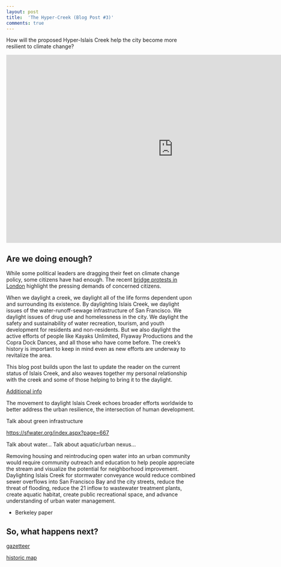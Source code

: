 ```yaml
---
layout: post
title:  'The Hyper-Creek (Blog Post #3)'
comments: true
---
```


How will the proposed Hyper-Islais Creek help the city become more resilient to climate change?

<center>
<iframe width="888" height="500" src="https://www.youtube.com/embed/BVtmxwOPAaw" frameborder="0" allow="accelerometer; autoplay; encrypted-media; gyroscope; picture-in-picture" allowfullscreen> </iframe>
</center>

## Are we doing enough?

While some political leaders are dragging their feet on climate change policy, some citizens have had enough. The recent [bridge protests in London](https://www.theguardian.com/environment/2018/nov/17/thousands-gather-to-block-london-bridges-in-climate-rebellion) highlight the pressing demands of concerned citizens.

When we daylight a creek, we daylight all of the life forms dependent upon and surrounding its existence. By daylighting Islais Creek, we daylight issues of the water-runoff-sewage infrastructure of San Francisco. We daylight issues of drug use and homelessness in the city. We daylight the safety and sustainability of water recreation, tourism, and youth development for residents and non-residents. But we also daylight the active efforts of people like Kayaks Unlimited, Flyaway Productions and the Copra Dock Dances, and all those who have come before. The creek’s history is important to keep in mind even as new efforts are underway to revitalize the area.

This blog post builds upon the last to update the reader on the current status of Islais Creek, and also weaves together my personal relationship with the creek and some of those helping to bring it to the daylight.

[Additional info](https://www.eco-business.com/opinion/how-the-urban-nexus-will-make-your-city-more-resource-efficient/)

The movement to daylight Islais Creek echoes broader efforts worldwide to better address the urban resilience, the intersection of human development. 

Talk about green infrastructure

https://sfwater.org/index.aspx?page=667


Talk about water… Talk about aquatic/urban nexus…

Removing housing and reintroducing open water into an urban community would require
community outreach and education to help people appreciate the stream and visualize the potential
for neighborhood improvement.
Daylighting Islais Creek for stormwater conveyance would reduce combined sewer
overflows into San Francisco Bay and the city streets, reduce the threat of flooding, reduce the 
21
inflow to wastewater treatment plants, create aquatic habitat, create public recreational space, and
advance understanding of urban water management. 

- Berkeley paper






## So, what happens next?


[gazetteer](https://pubs.usgs.gov/wsp/0297/report.pdf)

[historic map](http://explore.museumca.org/creeks/1690-SF1869-2007.html)



